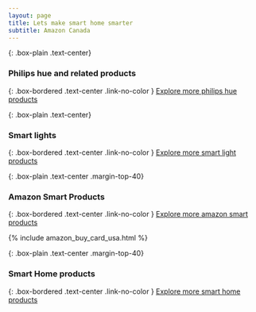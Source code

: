 ```yaml
---
layout: page
title: Lets make smart home smarter
subtitle: Amazon Canada
---
```


{: .box-plain .text-center}
### Philips hue and related products

<script type="text/javascript">amzn_assoc_ad_type ="responsive_search_widget"; amzn_assoc_tracking_id ="huehello02-20"; amzn_assoc_marketplace ="amazon"; amzn_assoc_region ="CA"; amzn_assoc_placement =""; amzn_assoc_search_type = "search_widget";amzn_assoc_width ="auto"; amzn_assoc_height ="auto"; amzn_assoc_default_search_category =""; amzn_assoc_default_search_key ="philips hue";amzn_assoc_theme ="light"; amzn_assoc_bg_color ="FFFFFF"; </script><script src="//z-na.amazon-adsystem.com/widgets/q?ServiceVersion=20070822&Operation=GetScript&ID=OneJS&WS=1&Marketplace=CA"></script>

{: .box-bordered .text-center .link-no-color }
[Explore more philips hue products]()

{: .box-plain .text-center}
### Smart lights
<script type="text/javascript">amzn_assoc_ad_type ="responsive_search_widget"; amzn_assoc_tracking_id ="huehello02-20"; amzn_assoc_marketplace ="amazon"; amzn_assoc_region ="CA"; amzn_assoc_placement =""; amzn_assoc_search_type = "search_widget";amzn_assoc_width ="auto"; amzn_assoc_height ="auto"; amzn_assoc_default_search_category =""; amzn_assoc_default_search_key ="smart light";amzn_assoc_theme ="light"; amzn_assoc_bg_color ="FFFFFF"; </script><script src="//z-na.amazon-adsystem.com/widgets/q?ServiceVersion=20070822&Operation=GetScript&ID=OneJS&WS=1&Marketplace=CA"></script>

{: .box-bordered .text-center .link-no-color }
[Explore more smart light products]()


{: .box-plain .text-center .margin-top-40}
### Amazon Smart Products

<script type="text/javascript">amzn_assoc_ad_type ="responsive_search_widget"; amzn_assoc_tracking_id ="huehello02-20"; amzn_assoc_marketplace ="amazon"; amzn_assoc_region ="CA"; amzn_assoc_placement =""; amzn_assoc_search_type = "search_widget";amzn_assoc_width ="auto"; amzn_assoc_height ="auto"; amzn_assoc_default_search_category =""; amzn_assoc_default_search_key ="amazon smart devices";amzn_assoc_theme ="light"; amzn_assoc_bg_color ="FFFFFF"; </script><script src="//z-na.amazon-adsystem.com/widgets/q?ServiceVersion=20070822&Operation=GetScript&ID=OneJS&WS=1&Marketplace=CA"></script>

<script type="text/javascript">amzn_assoc_ad_type ="responsive_search_widget"; amzn_assoc_tracking_id ="huehello02-20"; amzn_assoc_marketplace ="amazon"; amzn_assoc_region ="CA"; amzn_assoc_placement =""; amzn_assoc_search_type = "search_widget";amzn_assoc_width ="auto"; amzn_assoc_height ="auto"; amzn_assoc_default_search_category =""; amzn_assoc_default_search_key ="amazon kindle";amzn_assoc_theme ="light"; amzn_assoc_bg_color ="FFFFFF"; </script><script src="//z-na.amazon-adsystem.com/widgets/q?ServiceVersion=20070822&Operation=GetScript&ID=OneJS&WS=1&Marketplace=CA"></script>

{: .box-bordered .text-center .link-no-color }
[Explore more amazon smart products]()

{% include amazon_buy_card_usa.html %}

{: .box-plain .text-center .margin-top-40}
### Smart Home products

<script type="text/javascript">amzn_assoc_ad_type ="responsive_search_widget"; amzn_assoc_tracking_id ="huehello02-20"; amzn_assoc_marketplace ="amazon"; amzn_assoc_region ="CA"; amzn_assoc_placement =""; amzn_assoc_search_type = "search_widget";amzn_assoc_width ="auto"; amzn_assoc_height ="auto"; amzn_assoc_default_search_category =""; amzn_assoc_default_search_key ="SMART HOME";amzn_assoc_theme ="light"; amzn_assoc_bg_color ="FFFFFF"; </script><script src="//z-na.amazon-adsystem.com/widgets/q?ServiceVersion=20070822&Operation=GetScript&ID=OneJS&WS=1&Marketplace=CA"></script>

{: .box-bordered .text-center .link-no-color }
[Explore more smart home products]()
